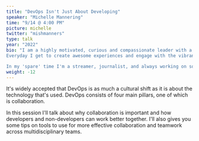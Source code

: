 ```yaml
---
title: "DevOps Isn't Just About Developing"
speaker: "Michelle Mannering"
time: "9/14 @ 4:00 PM"
picture: michelle
twitter: "mishmanners"
type: talk
year: "2022"
bio: "I am a highly motivated, curious and compassionate leader with a keen interest in driving entrepreneurial culture and pioneering Melbourne’s esports industry. I have founded several tech companies and, as a result, sits at the forefront of this city’s science, tech, esports and startup scenes.
Everyday I get to create awesome experiences and engage with the vibrant GitHub developer community. I've run many hackathons, and am an accomplished MC, speaker, and facilitator. You'll often catch me at an event or speaking on stage!

In my 'spare' time I'm a streamer, journalist, and always working on something exciting."
weight: -12
---
```


It's widely accepted that DevOps is as much a cultural shift as it is about the technology that's used. DevOps consists of four main pillars, one of which is collaboration.

In this session I'll talk about why collaboration is important and how developers and non-developers can work better together. I'll also gives you some tips on tools to use for more effective collaboration and teamwork across multidisciplinary teams.